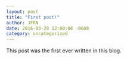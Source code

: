 ```yaml
---
layout: post
title: "First post!"
author: JFRN
date: 2016-03-20 12:00:00 -0600
category: uncategorized
---
```


This post was the first ever written in this blog.
